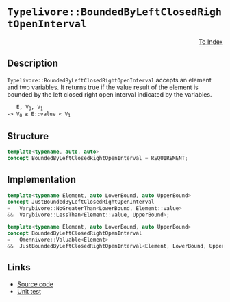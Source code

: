 <!-- Copyright 2024 Feng Mofan
SPDX-License-Identifier: Apache-2.0 -->

# `Typelivore::BoundedByLeftClosedRightOpenInterval`

<p style='text-align: right;'><a href="../../concepts.md#typelivore-bounded-by-left-closed-right-open-interval">To Index</a></p>

## Description

`Typelivore::BoundedByLeftClosedRightOpenInterval` accepts an element and two variables.
It returns true if the value result of the element is bounded by the left closed right open interval indicated by the variables.

<pre><code>   E, V<sub>0</sub>, V<sub>1</sub>
-> V<sub>0</sub> &leq; E::value &lt; V<sub>1</sub></code></pre>

## Structure

```C++
template<typename, auto, auto>
concept BoundedByLeftClosedRightOpenInterval = REQUIREMENT;
```

## Implementation

```C++
template<typename Element, auto LowerBound, auto UpperBound>
concept JustBoundedByLeftClosedRightOpenInterval
=   Varybivore::NoGreaterThan<LowerBound, Element::value>
&&  Varybivore::LessThan<Element::value, UpperBound>;

template<typename Element, auto LowerBound, auto UpperBound>
concept BoundedByLeftClosedRightOpenInterval
=   Omennivore::Valuable<Element> 
&&  JustBoundedByLeftClosedRightOpenInterval<Element, LowerBound, UpperBound>;
```

## Links

- [Source code](../../../../conceptrodon/descend/typelivore/concepts/bounded_by_left_closed_right_open_interval.hpp)
- [Unit test](../../../../tests/unit/concepts/typelivore/bounded_by_left_closed_right_open_interval.test.hpp)
